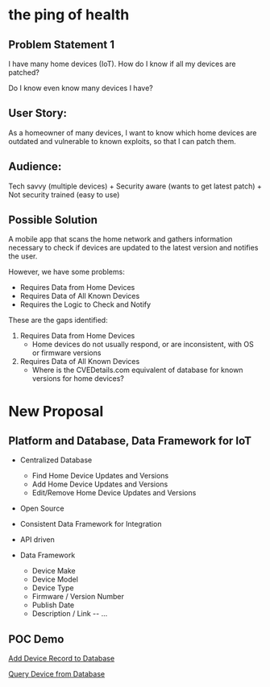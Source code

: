 # the ping of health

## Problem Statement 1

I have many home devices (IoT).
How do I know if all my devices are patched?

Do I know even know many devices I have?

## User Story:

As a homeowner of many devices, 
I want to know which home devices are outdated and vulnerable to known exploits, 
so that I can patch them.

## Audience:

Tech savvy (multiple devices)
     +
Security aware (wants to get latest patch)
     +
Not security trained (easy to use)


## Possible Solution

A mobile app that scans the home network and gathers information necessary to check if devices are updated to the latest version and notifies the user.

However, we have some problems:
* Requires Data from Home Devices
* Requires Data of All Known Devices
* Requires the Logic to Check and Notify

These are the gaps identified:
1. Requires Data from Home Devices
   - Home devices do not usually respond, or are inconsistent, with OS or firmware versions
1. Requires Data of All Known Devices
   - Where is the CVEDetails.com equivalent of database for known versions for home devices?

# New Proposal

## Platform and Database, Data Framework for IoT
- Centralized Database
  - Find Home Device Updates and Versions
  - Add Home Device Updates and Versions
  - Edit/Remove Home Device Updates and Versions
- Open Source
- Consistent Data Framework for Integration
- API driven

- Data Framework
  - Device Make
  - Device Model
  - Device Type
  - Firmware / Version Number
  - Publish Date
  - Description / Link
  -- ...


## POC Demo

[Add Device Record to Database](https://ping-of-health.github.io/thepingofhealth.com/add-device-update.html(target|_blank)")

[Query Device from Database](https://ping-of-health.github.io/thepingofhealth.com/get-device-update.html"(target|_blank)")

